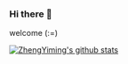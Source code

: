 ### Hi there 👋
welcome (:=)
<!--
- 🔭 I’m currently working on ...
- 🌱 I’m currently learning ...
- 👯 I’m looking to collaborate on ...
- 🤔 I’m looking for help with ...
- 💬 Ask me about ...
- 📫 How to reach me: ...
- 😄 Pronouns: ...
- ⚡ Fun fact: ...
-->

[![ZhengYiming's github stats](https://github-readme-stats.vercel.app/api?username=realzhengyiming)](https://github.com/anuraghazra/github-readme-stats)  
